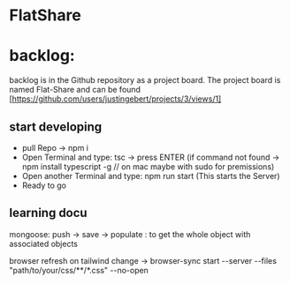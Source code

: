 # FlatShare

# backlog:

backlog is in the Github repository as a project board. The project board is named Flat-Share and can be found [https://github.com/users/justingebert/projects/3/views/1]

## start developing

- pull Repo -> npm i
- Open Terminal and type: tsc -> press ENTER (if command not found -> npm install typescript -g // on mac maybe with sudo for premissions)
- Open another Terminal and type: npm run start (This starts the Server)
- Ready to go

## learning docu

mongoose:
push -> save -> populate : to get the whole object with associated objects

browser refresh on tailwind change -> browser-sync start --server --files "path/to/your/css/**/*.css" --no-open

